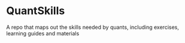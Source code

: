 # QuantSkills
A repo that maps out the skills needed by quants, including exercises, learning guides and materials
